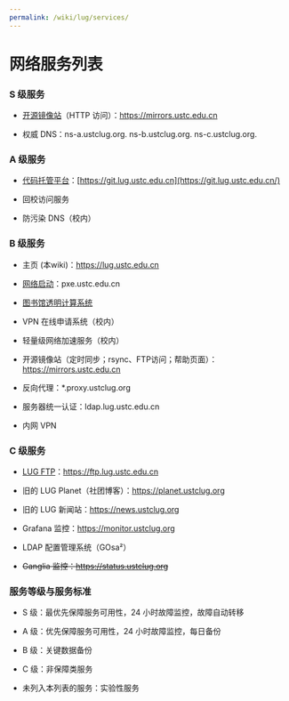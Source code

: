 ```yaml
---
permalink: /wiki/lug/services/
---
```


# 网络服务列表

### S 级服务

  + [开源镜像站](mirrors.md)（HTTP 访问）：<https://mirrors.ustc.edu.cn>

  + 权威 DNS：ns-a.ustclug.org. ns-b.ustclug.org. ns-c.ustclug.org.

### A 级服务

  + [代码托管平台](gitlab.md)：[https://git.lug.ustc.edu.cn](https://git.lug.ustc.edu.cn/)

  + 回校访问服务

  + 防污染 DNS（校内）

### B 级服务

  + 主页 (本wiki)：<https://lug.ustc.edu.cn>

  + [网络启动](pxe.md)：pxe.ustc.edu.cn

  + [图书馆透明计算系统](lib.md)

  + VPN 在线申请系统（校内）

  + 轻量级网络加速服务（校内）

  + 开源镜像站（定时同步；rsync、FTP访问；帮助页面）：<https://mirrors.ustc.edu.cn>

  + 反向代理：*.proxy.ustclug.org

  + 服务器统一认证：ldap.lug.ustc.edu.cn

  + 内网 VPN

### C 级服务

  + [LUG FTP](ftp.md)：<https://ftp.lug.ustc.edu.cn>

  + 旧的 LUG Planet（社团博客）：<https://planet.ustclug.org>

  + 旧的 LUG 新闻站：<https://news.ustclug.org>

  + Grafana 监控：<https://monitor.ustclug.org>

  + LDAP 配置管理系统（GOsa²）

  + ~~Ganglia 监控：<https://status.ustclug.org>~~

### 服务等级与服务标准

  + S 级：最优先保障服务可用性，24 小时故障监控，故障自动转移

  + A 级：优先保障服务可用性，24 小时故障监控，每日备份

  + B 级：关键数据备份

  + C 级：非保障类服务

  + 未列入本列表的服务：实验性服务
